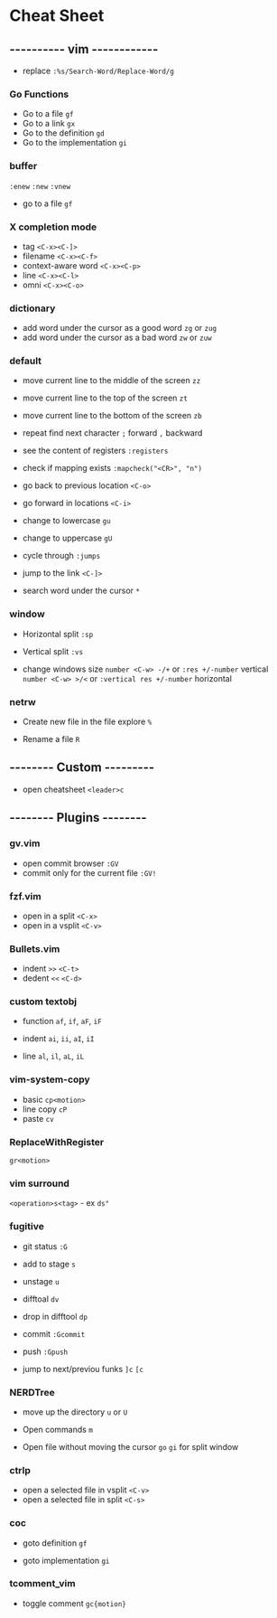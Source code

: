 # Cheat Sheet

## ---------- vim ------------

- replace
`:%s/Search-Word/Replace-Word/g`

### Go Functions

- Go to a file
`gf`
- Go to a link
`gx`
- Go to the definition
`gd`
- Go to the implementation
`gi`

### buffer

`:enew` `:new` `:vnew`

- go to a file
`gf`

### X completion mode

- tag
`<C-x><C-]>`
- filename
`<C-x><C-f>`
- context-aware word
`<C-x><C-p>`
- line
`<C-x><C-l>`
- omni
`<C-x><C-o>`

### dictionary

- add word under the cursor as a good word
`zg` or `zug`
- add word under the cursor as a bad word
`zw` or `zuw`

### default

- move current line to the middle of the screen
`zz`

- move current line to the top of the screen
`zt`

- move current line to the bottom of the screen
`zb`

- repeat find next character
`;` forward
`,` backward

- see the content of registers
`:registers`

- check if mapping exists
`:mapcheck("<CR>", "n")`

- go back to previous location
`<C-o>`

- go forward in locations
`<C-i>`

- change to lowercase
`gu`

- change to uppercase
`gU`

- cycle through
`:jumps`

- jump to the link
`<C-]>`

- search word under the cursor
`*`

### window

- Horizontal split
`:sp`

- Vertical split
`:vs`

- change windows size
`number <C-w> -/+` or `:res +/-number` vertical
`number <C-w> >/<` or `:vertical res +/-number` horizontal

### netrw

- Create new file in the file explore
`%`

- Rename a file
`R`

## -------- Custom ---------

- open cheatsheet
`<leader>c`

## -------- Plugins --------

### gv.vim

- open commit browser
`:GV`
- commit only for the current file
`:GV!`

### fzf.vim

- open in a split
`<C-x>`
- open in a vsplit
`<C-v>`

### Bullets.vim

- indent
`>>`
`<C-t>`
- dedent
`<<`
`<C-d>`

### custom textobj

- function
`af`, `if`, `aF`, `iF`

- indent
`ai`, `ii`, `aI`, `iI`

- line
`al`, `il`, `aL`, `iL`

### vim-system-copy

- basic
`cp<motion>`
- line copy
`cP`
- paste
`cv`

### ReplaceWithRegister

`gr<motion>`

### vim surround

`<operation>s<tag>` - ex `ds"`

### fugitive

- git status
`:G`

- add to stage
`s`

- unstage
`u`

- difftoal
`dv`

- drop in difftool
`dp`

- commit
`:Gcommit`

- push
`:Gpush`

- jump to next/previou funks
`]c` `[c`

### NERDTree

- move up the directory
`u` or `U`

- Open commands
`m`

- Open file without moving the cursor
`go`
`gi` for split window

### ctrlp

- open a selected file in vsplit
`<C-v>`
- open a selected file in split
`<C-s>`

### coc

- goto definition
`gf`

- goto implementation
`gi`

### tcomment_vim

- toggle comment
`gc{motion}`
